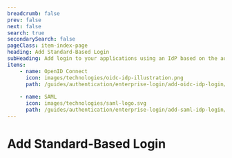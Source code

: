 ```yaml
---
breadcrumb: false
prev: false
next: false
search: true
secondarySearch: false
pageClass: item-index-page
heading: Add Standard-Based Login
subHeading: Add login to your applications using an IdP based on the authentication standard
items:
    - name: OpenID Connect
      icon: images/technologies/oidc-idp-illustration.png
      path: /guides/authentication/enterprise-login/add-oidc-idp-login/  
      
    - name: SAML
      icon: images/technologies/saml-logo.svg
      path: /guides/authentication/enterprise-login/add-saml-idp-login/
---
```


# Add Standard-Based Login

<CardView/>
